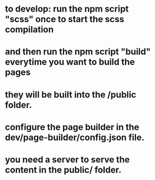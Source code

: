 # to develop: run the npm script "scss" once to start the scss compilation
# and then run the npm script "build" everytime you want to build the pages
# they will be built into the /public folder.

# configure the page builder in the dev/page-builder/config.json file.

# you need a server to serve the content in the public/ folder.
